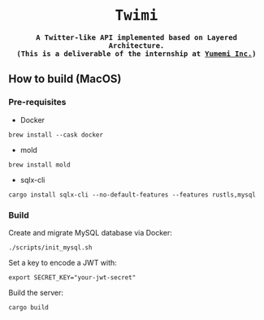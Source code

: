 <div align="center">
<samp>

# Twimi

**A Twitter-like API implemented based on Layered Architecture.**<br>
**(This is a deliverable of the internship at [Yumemi Inc.](https://twitter.com/yumemiinc))**

</samp>
</div>

## How to build (MacOS)

### Pre-requisites

- Docker

```
brew install --cask docker
```

- mold

```
brew install mold
```

- sqlx-cli

```
cargo install sqlx-cli --no-default-features --features rustls,mysql
```

### Build

Create and migrate MySQL database via Docker:

```
./scripts/init_mysql.sh
```

Set a key to encode a JWT with:

```
export SECRET_KEY="your-jwt-secret"
```

Build the server:

```
cargo build
```
